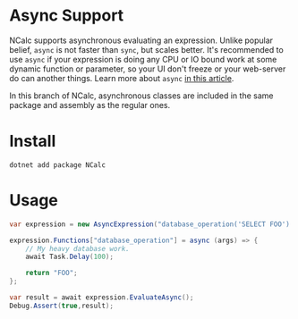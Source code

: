 ﻿# Async Support

NCalc supports asynchronous evaluating an expression. Unlike popular belief, `async` is not faster than `sync`, but scales better.
It's recommended to use `async` if your expression is doing any CPU or IO bound work at some dynamic function or parameter, so your UI don't freeze or your web-server do can another things.
Learn more about `async` [in this article](https://learn.microsoft.com/en-us/dotnet/csharp/asynchronous-programming/async-scenarios).

In this branch of NCalc, asynchronous classes are included in the same package and assembly as the regular ones.

# Install
```shell
dotnet add package NCalc
```

# Usage
```cs
var expression = new AsyncExpression("database_operation('SELECT FOO') == 'FOO'");

expression.Functions["database_operation"] = async (args) => {
    // My heavy database work.
    await Task.Delay(100);

    return "FOO";
};

var result = await expression.EvaluateAsync();
Debug.Assert(true,result);
```